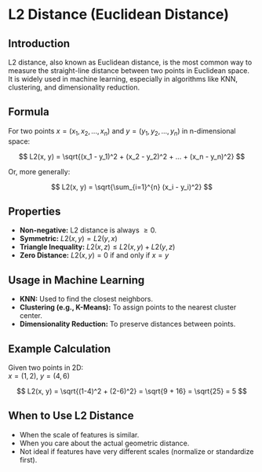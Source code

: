 # L2 Distance (Euclidean Distance)

## Introduction

L2 distance, also known as Euclidean distance, is the most common way to measure the straight-line distance between two points in Euclidean space. It is widely used in machine learning, especially in algorithms like KNN, clustering, and dimensionality reduction.

## Formula

For two points $x = (x_1, x_2, ..., x_n)$ and $y = (y_1, y_2, ..., y_n)$ in n-dimensional space:

$$
L2(x, y) = \sqrt{(x_1 - y_1)^2 + (x_2 - y_2)^2 + ... + (x_n - y_n)^2}
$$

Or, more generally:

$$
L2(x, y) = \sqrt{\sum_{i=1}^{n} (x_i - y_i)^2}
$$

## Properties

- **Non-negative:** L2 distance is always $\geq 0$.
- **Symmetric:** $L2(x, y) = L2(y, x)$
- **Triangle Inequality:** $L2(x, z) \leq L2(x, y) + L2(y, z)$
- **Zero Distance:** $L2(x, y) = 0$ if and only if $x = y$

## Usage in Machine Learning

- **KNN:** Used to find the closest neighbors.
- **Clustering (e.g., K-Means):** To assign points to the nearest cluster center.
- **Dimensionality Reduction:** To preserve distances between points.

## Example Calculation

Given two points in 2D:  
$x = (1, 2)$, $y = (4, 6)$

$$
L2(x, y) = \sqrt{(1-4)^2 + (2-6)^2} = \sqrt{9 + 16} = \sqrt{25} = 5
$$

## When to Use L2 Distance

- When the scale of features is similar.
- When you care about the actual geometric distance.
- Not ideal if features have very different scales (normalize or standardize first).

